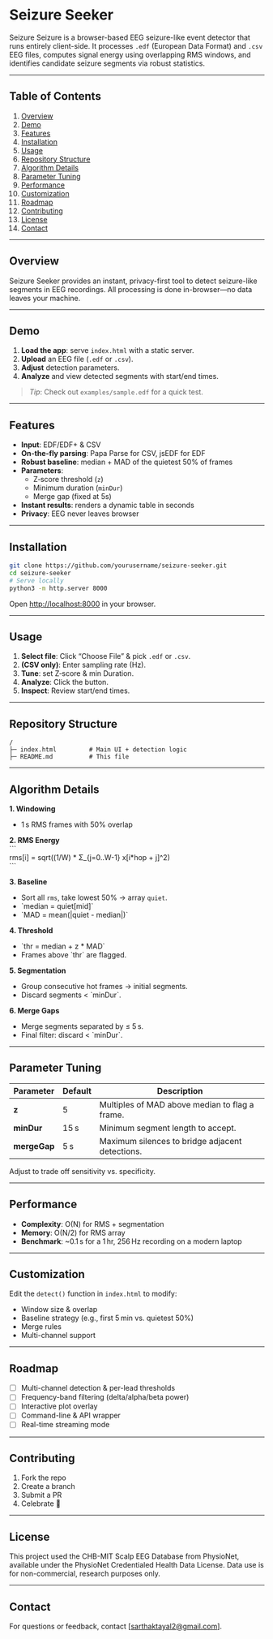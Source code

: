 # Seizure Seeker

Seizure Seizure is a browser-based EEG seizure-like event detector that runs entirely client-side. It processes `.edf` (European Data Format) and `.csv` EEG files, computes signal energy using overlapping RMS windows, and identifies candidate seizure segments via robust statistics.

---

## Table of Contents

1. [Overview](#overview)  
2. [Demo](#demo)  
3. [Features](#features)  
4. [Installation](#installation)  
5. [Usage](#usage)  
6. [Repository Structure](#repository-structure)  
7. [Algorithm Details](#algorithm-details)  
8. [Parameter Tuning](#parameter-tuning)  
9. [Performance](#performance)  
10. [Customization](#customization)  
11. [Roadmap](#roadmap)  
12. [Contributing](#contributing)  
13. [License](#license)  
14. [Contact](#contact)  

---

## Overview

Seizure Seeker provides an instant, privacy-first tool to detect seizure-like segments in EEG recordings. All processing is done in-browser—no data leaves your machine.

---

## Demo

1. **Load the app**: serve `index.html` with a static server.  
2. **Upload** an EEG file (`.edf` or `.csv`).  
3. **Adjust** detection parameters.  
4. **Analyze** and view detected segments with start/end times.

> _Tip_: Check out `examples/sample.edf` for a quick test.

---

## Features

- **Input**: EDF/EDF+ & CSV  
- **On-the-fly parsing**: Papa Parse for CSV, jsEDF for EDF  
- **Robust baseline**: median + MAD of the quietest 50% of frames  
- **Parameters**:
  - Z‑score threshold (`z`)
  - Minimum duration (`minDur`)
  - Merge gap (fixed at 5s)  
- **Instant results**: renders a dynamic table in seconds  
- **Privacy**: EEG never leaves browser

---

## Installation

```bash
git clone https://github.com/yourusername/seizure-seeker.git
cd seizure-seeker
# Serve locally
python3 -m http.server 8000
```

Open <http://localhost:8000> in your browser.

---

## Usage

1. **Select file**: Click “Choose File” & pick `.edf` or `.csv`.  
2. **(CSV only)**: Enter sampling rate (Hz).  
3. **Tune**: set Z‑score & min Duration.  
4. **Analyze**: Click the button.  
5. **Inspect**: Review start/end times.

---

## Repository Structure

```
/
├─ index.html         # Main UI + detection logic
├─ README.md          # This file

```

---

## Algorithm Details

**1. Windowing**  
- 1 s RMS frames with 50% overlap

**2. RMS Energy**  
\`\`\`  
rms[i] = sqrt((1/W) * Σ_{j=0..W-1} x[i*hop + j]^2)  
\`\`\`

**3. Baseline**  
- Sort all `rms`, take lowest 50% → array `quiet`.  
- \`median = quiet[mid]\`  
- \`MAD = mean(|quiet - median|)\`

**4. Threshold**  
- \`thr = median + z * MAD\`  
- Frames above \`thr\` are flagged.

**5. Segmentation**  
- Group consecutive hot frames → initial segments.  
- Discard segments \< \`minDur\`.

**6. Merge Gaps**  
- Merge segments separated by ≤ 5 s.  
- Final filter: discard \< \`minDur\`.

---

## Parameter Tuning

| Parameter        | Default | Description                                              |
|------------------|---------|----------------------------------------------------------|
| **z**            | 5       | Multiples of MAD above median to flag a frame.          |
| **minDur**       | 15 s    | Minimum segment length to accept.                       |
| **mergeGap**     | 5 s     | Maximum silences to bridge adjacent detections.         |

Adjust to trade off sensitivity vs. specificity.

---

## Performance

- **Complexity**: O(N) for RMS + segmentation  
- **Memory**: O(N/2) for RMS array  
- **Benchmark**: ~0.1 s for a 1 hr, 256 Hz recording on a modern laptop

---

## Customization

Edit the `detect()` function in `index.html` to modify:

- Window size & overlap  
- Baseline strategy (e.g., first 5 min vs. quietest 50%)  
- Merge rules  
- Multi-channel support

---

## Roadmap

- [ ] Multi-channel detection & per-lead thresholds  
- [ ] Frequency-band filtering (delta/alpha/beta power)  
- [ ] Interactive plot overlay  
- [ ] Command-line & API wrapper  
- [ ] Real-time streaming mode

---

## Contributing

1. Fork the repo  
2. Create a branch  
3. Submit a PR  
4. Celebrate 🎉

---

## License

This project used the CHB-MIT Scalp EEG Database from PhysioNet, available under the PhysioNet Credentialed Health Data License. Data use is for non-commercial, research purposes only.

---

## Contact

For questions or feedback, contact [sarthaktayal2@gmail.com].
